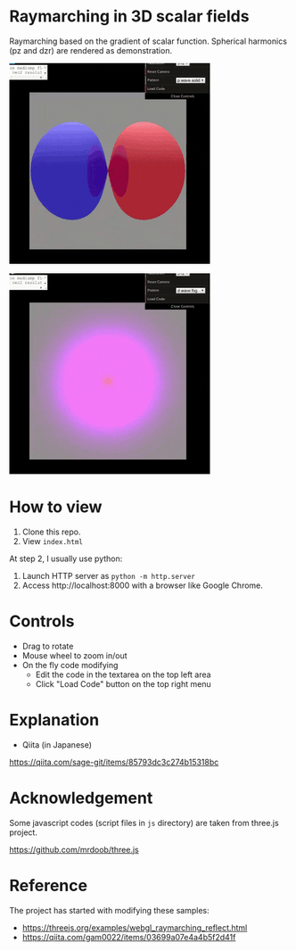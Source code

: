 # Raymarching in 3D scalar fields

Raymarching based on the gradient of scalar function.
Spherical harmonics (pz and dzr) are rendered as demonstration.

![p and d solid surface](demo/screenshot.gif)

![d fog](demo/screenshot_fog.gif)

# How to view

1. Clone this repo.
2. View `index.html`

At step 2, I usually use python:

1. Launch HTTP server as `python -m http.server`
2. Access http://localhost:8000 with a browser like Google Chrome.

# Controls

* Drag to rotate
* Mouse wheel to zoom in/out
* On the fly code modifying
   - Edit the code in the textarea on the top left area
   - Click "Load Code" button on the top right menu

# Explanation

* Qiita (in Japanese)

https://qiita.com/sage-git/items/85793dc3c274b15318bc

# Acknowledgement

Some javascript codes (script files in `js` directory) are taken from three.js project.

https://github.com/mrdoob/three.js

# Reference

The project has started with modifying these samples:

* https://threejs.org/examples/webgl_raymarching_reflect.html
* https://qiita.com/gam0022/items/03699a07e4a4b5f2d41f
